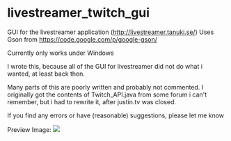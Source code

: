 livestreamer_twitch_gui
=======================
GUI for the livestreamer application (http://livestreamer.tanuki.se/)
Uses Gson from https://code.google.com/p/google-gson/

Currently only works under Windows

I wrote this, because all of the GUI for livestreamer did not do what i wanted, at least back then.

Many parts of this are poorly written and probably not commented.
I originally got the contents of Twitch_API.java from some forum i can't remember, 
but i had to rewrite it, after justin.tv was closed.

If you find any errors or have (reasonable) suggestions, please let me know


Preview Image:
<img src="https://github.com/westerwave/livestreamer_twitch_gui/blob/master/preview.jpg"></img>
